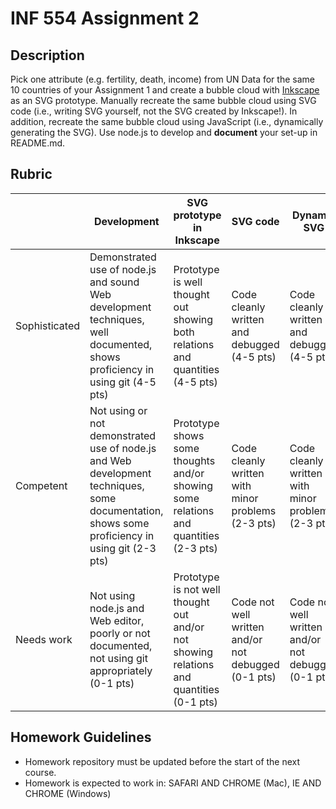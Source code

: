 # INF 554 Assignment 2

## Description 
Pick one attribute (e.g. fertility, death, income) from UN Data for the same 10 countries of your Assignment 1 and create a bubble cloud with [Inkscape](http://www.inkscape.org) as an SVG prototype. Manually recreate the same bubble cloud using SVG code (i.e., writing SVG yourself, not the SVG created by Inkscape!). In addition, recreate the same bubble cloud using JavaScript (i.e., dynamically generating the SVG). Use node.js to develop and **document** your set-up in README.md.

## Rubric

| 	            | Development  	| SVG prototype in Inkscape	| SVG code | Dynamic SVG |
| ------------- | ------------- | ------------------------- | -------- | ----------- |
| Sophisticated	| Demonstrated use of node.js and sound Web development techniques, well documented, shows proficiency in using git (4-5 pts)| Prototype is well thought out showing both relations and quantities (4-5 pts)| Code cleanly written and debugged (4-5 pts)| Code cleanly written and debugged (4-5 pts)|
| Competent	    | Not using or not demonstrated use of node.js and Web development techniques, some documentation, shows some proficiency in using git (2-3 pts) | Prototype shows some thoughts and/or showing some relations and quantities (2-3 pts)| Code cleanly written with minor problems (2-3 pts)| Code cleanly written with minor problems (2-3 pts)|
| Needs work	  | Not using node.js and Web editor, poorly or not documented, not using git appropriately (0-1 pts)| Prototype is not well thought out and/or not showing relations and quantities (0-1 pts)| Code not well written and/or not debugged (0-1 pts)| Code not well written and/or not debugged (0-1 pts)|


## Homework Guidelines
- Homework repository must be updated before the start of the next course. 
- Homework is expected to work in: SAFARI AND CHROME (Mac), IE AND CHROME (Windows)
